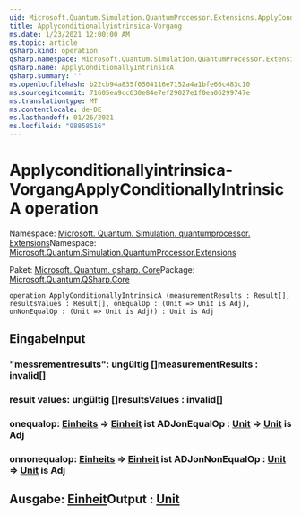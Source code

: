 ```yaml
---
uid: Microsoft.Quantum.Simulation.QuantumProcessor.Extensions.ApplyConditionallyIntrinsicA
title: Applyconditionallyintrinsica-Vorgang
ms.date: 1/23/2021 12:00:00 AM
ms.topic: article
qsharp.kind: operation
qsharp.namespace: Microsoft.Quantum.Simulation.QuantumProcessor.Extensions
qsharp.name: ApplyConditionallyIntrinsicA
qsharp.summary: ''
ms.openlocfilehash: b22cb94a835f0504116e7152a4a1bfe66c483c10
ms.sourcegitcommit: 71605ea9cc630e84e7ef29027e1f0ea06299747e
ms.translationtype: MT
ms.contentlocale: de-DE
ms.lasthandoff: 01/26/2021
ms.locfileid: "98858516"
---
```

# <a name="applyconditionallyintrinsica-operation"></a><span data-ttu-id="cb030-102">Applyconditionallyintrinsica-Vorgang</span><span class="sxs-lookup"><span data-stu-id="cb030-102">ApplyConditionallyIntrinsicA operation</span></span>

<span data-ttu-id="cb030-103">Namespace: [Microsoft. Quantum. Simulation. quantumprocessor. Extensions](xref:Microsoft.Quantum.Simulation.QuantumProcessor.Extensions)</span><span class="sxs-lookup"><span data-stu-id="cb030-103">Namespace: [Microsoft.Quantum.Simulation.QuantumProcessor.Extensions](xref:Microsoft.Quantum.Simulation.QuantumProcessor.Extensions)</span></span>

<span data-ttu-id="cb030-104">Paket: [Microsoft. Quantum. qsharp. Core](https://nuget.org/packages/Microsoft.Quantum.QSharp.Core)</span><span class="sxs-lookup"><span data-stu-id="cb030-104">Package: [Microsoft.Quantum.QSharp.Core](https://nuget.org/packages/Microsoft.Quantum.QSharp.Core)</span></span>




```qsharp
operation ApplyConditionallyIntrinsicA (measurementResults : Result[], resultsValues : Result[], onEqualOp : (Unit => Unit is Adj), onNonEqualOp : (Unit => Unit is Adj)) : Unit is Adj
```


## <a name="input"></a><span data-ttu-id="cb030-105">Eingabe</span><span class="sxs-lookup"><span data-stu-id="cb030-105">Input</span></span>

### <a name="measurementresults--__invalidresult__"></a><span data-ttu-id="cb030-106">"messrementresults": __ungültig <Result>__[]</span><span class="sxs-lookup"><span data-stu-id="cb030-106">measurementResults : __invalid<Result>__[]</span></span>




### <a name="resultsvalues--__invalidresult__"></a><span data-ttu-id="cb030-107">result values: __ungültig <Result>__[]</span><span class="sxs-lookup"><span data-stu-id="cb030-107">resultsValues : __invalid<Result>__[]</span></span>




### <a name="onequalop--unit--unit--is-adj"></a><span data-ttu-id="cb030-108">onequalop: [Einheits](xref:microsoft.quantum.lang-ref.unit) => [Einheit](xref:microsoft.quantum.lang-ref.unit)  ist ADJ</span><span class="sxs-lookup"><span data-stu-id="cb030-108">onEqualOp : [Unit](xref:microsoft.quantum.lang-ref.unit) => [Unit](xref:microsoft.quantum.lang-ref.unit)  is Adj</span></span>




### <a name="onnonequalop--unit--unit--is-adj"></a><span data-ttu-id="cb030-109">onnonequalop: [Einheits](xref:microsoft.quantum.lang-ref.unit) => [Einheit](xref:microsoft.quantum.lang-ref.unit)  ist ADJ</span><span class="sxs-lookup"><span data-stu-id="cb030-109">onNonEqualOp : [Unit](xref:microsoft.quantum.lang-ref.unit) => [Unit](xref:microsoft.quantum.lang-ref.unit)  is Adj</span></span>





## <a name="output--unit"></a><span data-ttu-id="cb030-110">Ausgabe: [Einheit](xref:microsoft.quantum.lang-ref.unit)</span><span class="sxs-lookup"><span data-stu-id="cb030-110">Output : [Unit](xref:microsoft.quantum.lang-ref.unit)</span></span>

